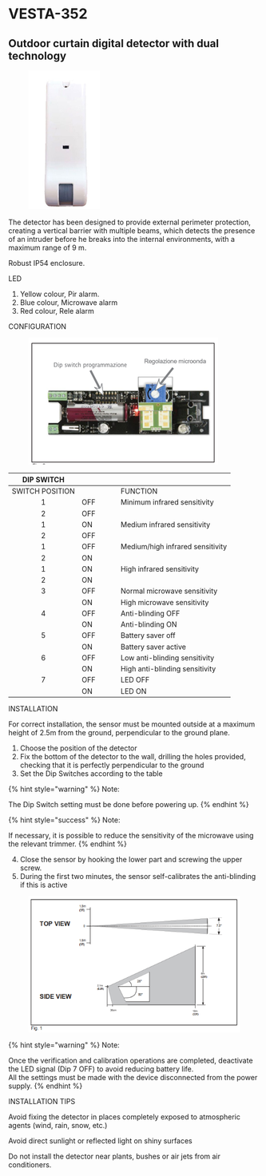 # VESTA-352

## Outdoor curtain digital detector with dual technology &#x20;

<figure><img src=".gitbook/assets/VESTA-352_.jpg" alt="" width="143"><figcaption></figcaption></figure>

The detector has been designed to provide external perimeter protection, creating a vertical barrier with multiple beams, which detects the presence of an intruder before he breaks into the internal environments, with a maximum range of 9 m.

Robust IP54 enclosure.

LED

1. Yellow colour, Pir alarm.
2. Blue colour, Microwave alarm
3. Red colour, Rele alarm

CONFIGURATION

<figure><img src=".gitbook/assets/image (1) (1) (1) (1) (1) (1) (1) (1) (1) (1) (1) (1) (1) (1) (1) (1) (1) (1) (1) (1).png" alt=""><figcaption></figcaption></figure>

<table><thead><tr><th width="126" align="center">DIP SWITCH</th><th width="64"></th><th></th></tr></thead><tbody><tr><td align="center">SWITCH POSITION</td><td> </td><td>FUNCTION</td></tr><tr><td align="center">1</td><td>OFF</td><td>Minimum infrared sensitivity</td></tr><tr><td align="center">2</td><td>OFF</td><td> </td></tr><tr><td align="center">1</td><td>ON</td><td>Medium infrared sensitivity </td></tr><tr><td align="center">2</td><td>OFF</td><td> </td></tr><tr><td align="center">1</td><td>OFF</td><td>Medium/high infrared sensitivity</td></tr><tr><td align="center">2</td><td>ON</td><td> </td></tr><tr><td align="center">1</td><td>ON</td><td>High infrared sensitivity</td></tr><tr><td align="center">2</td><td>ON</td><td> </td></tr><tr><td align="center">3</td><td>OFF</td><td>Normal microwave sensitivity</td></tr><tr><td align="center"> </td><td>ON</td><td> High microwave sensitivity</td></tr><tr><td align="center">4</td><td>OFF</td><td>Anti-blinding OFF</td></tr><tr><td align="center"> </td><td>ON</td><td>Anti-blinding ON</td></tr><tr><td align="center">5</td><td>OFF</td><td>Battery saver off</td></tr><tr><td align="center"> </td><td>ON</td><td>Battery saver active </td></tr><tr><td align="center">6</td><td>OFF</td><td>Low anti-blinding sensitivity </td></tr><tr><td align="center"> </td><td>ON</td><td>High anti-blinding sensitivity </td></tr><tr><td align="center">7</td><td>OFF</td><td>LED OFF</td></tr><tr><td align="center"> </td><td>ON</td><td>LED ON</td></tr></tbody></table>

INSTALLATION

For correct installation, the sensor must be mounted outside at a maximum height of 2.5m from the ground, perpendicular to the ground plane.

1. Choose the position of the
   &#x20;detector
2. Fix the bottom of the detector to the wall, drilling the holes provided, checking that it is perfectly perpendicular to the ground
3. Set the Dip Switches according to the table

{% hint style="warning" %}
Note:

The Dip Switch setting must be done before powering up.
{% endhint %}

{% hint style="success" %}
Note:

If necessary, it is possible to reduce the sensitivity of the microwave using the relevant trimmer.
{% endhint %}

4. Close the sensor by hooking the lower part and screwing the upper screw.
5. During the first two minutes, the sensor self-calibrates the anti-blinding if
   &#x20;this is active

<figure><img src=".gitbook/assets/image (2) (1) (1) (1) (1) (1) (1) (1) (1) (1) (1) (1) (1) (1) (1).png" alt=""><figcaption></figcaption></figure>

{% hint style="warning" %}
Note:

Once the verification and calibration operations are completed, deactivate the LED signal (Dip 7 OFF) to avoid reducing battery life.
\
All the settings must be made with the device disconnected from the power supply.
{% endhint %}

INSTALLATION TIPS

Avoid fixing the detector in places completely exposed to atmospheric agents (wind, rain, snow, etc.)

Avoid direct sunlight or reflected light on shiny surfaces

Do not install the detector near plants, bushes or air jets from air conditioners.

